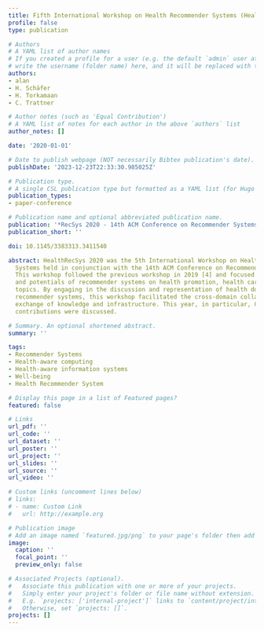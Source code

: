 ```yaml
---
title: Fifth International Workshop on Health Recommender Systems (HealthRecSys 2020)
profile: false
type: publication

# Authors
# A YAML list of author names
# If you created a profile for a user (e.g. the default `admin` user at `content/authors/admin/`), 
# write the username (folder name) here, and it will be replaced with their full name and linked to their profile.
authors:
- alan
- H. Schäfer
- H. Torkamaan
- C. Trattner

# Author notes (such as 'Equal Contribution')
# A YAML list of notes for each author in the above `authors` list
author_notes: []

date: '2020-01-01'

# Date to publish webpage (NOT necessarily Bibtex publication's date).
publishDate: '2023-12-23T22:33:30.985025Z'

# Publication type.
# A single CSL publication type but formatted as a YAML list (for Hugo requirements).
publication_types:
- paper-conference

# Publication name and optional abbreviated publication name.
publication: '*RecSys 2020 - 14th ACM Conference on Recommender Systems*'
publication_short: ''

doi: 10.1145/3383313.3411540

abstract: HealthRecSys 2020 was the 5th International Workshop on Health Recommender
  Systems held in conjunction with the 14th ACM Conference on Recommender Systems.
  This workshop followed the previous workshop in 2019 [4] and focused on the application
  and potentials of recommender systems on health promotion, health care, and health-related
  topics. By engaging in the discussion and representation of health domains into
  recommender systems, this workshop facilitated the cross-domain collaborations and
  exchange of knowledge and infrastructure. This year, in particular, COVID-19-related
  contributions were discussed.

# Summary. An optional shortened abstract.
summary: ''

tags:
- Recommender Systems
- Health-aware computing
- Health-aware information systems
- Well-being
- Health Recommender System

# Display this page in a list of Featured pages?
featured: false

# Links
url_pdf: ''
url_code: ''
url_dataset: ''
url_poster: ''
url_project: ''
url_slides: ''
url_source: ''
url_video: ''

# Custom links (uncomment lines below)
# links:
# - name: Custom Link
#   url: http://example.org

# Publication image
# Add an image named `featured.jpg/png` to your page's folder then add a caption below.
image:
  caption: ''
  focal_point: ''
  preview_only: false

# Associated Projects (optional).
#   Associate this publication with one or more of your projects.
#   Simply enter your project's folder or file name without extension.
#   E.g. `projects: ['internal-project']` links to `content/project/internal-project/index.md`.
#   Otherwise, set `projects: []`.
projects: []
---
```


